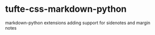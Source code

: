 # tufte-css-markdown-python
markdown-python extensions adding support for sidenotes and margin notes

